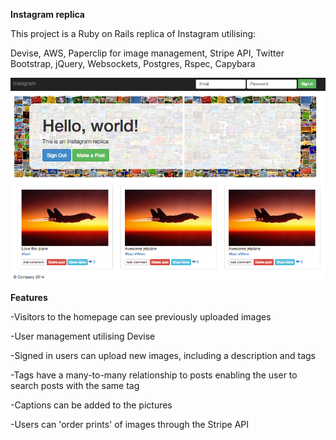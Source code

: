 **Instagram replica**

This project is a Ruby on Rails replica of Instagram utilising:

Devise, AWS, Paperclip for image management, Stripe API, Twitter Bootstrap, jQuery, Websockets, Postgres, Rspec, Capybara

![](app/assets/images/screenshot.png)

**Features**

-Visitors to the homepage can see previously uploaded images

-User management utilising Devise

-Signed in users can upload new images, including a description and tags

-Tags have a many-to-many relationship to posts enabling the user to search posts with the same tag 

-Captions can be added to the pictures

-Users can 'order prints' of images through the Stripe API
